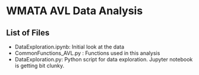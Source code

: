 # WMATA AVL Data Analysis




## List of Files
- DataExploration.ipynb: Initial look at the data
- CommonFunctions_AVL.py : Functions used in this analysis
- DataExploration.py: Python script for data exploration. Jupyter notebook is getting bit clunky.